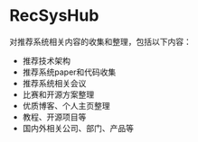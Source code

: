 # RecSysHub

对推荐系统相关内容的收集和整理，包括以下内容：

- 推荐技术架构
- 推荐系统paper和代码收集
- 推荐系统相关会议
- 比赛和开源方案整理
- 优质博客、个人主页整理
- 教程、开源项目等
- 国内外相关公司、部门、产品等

